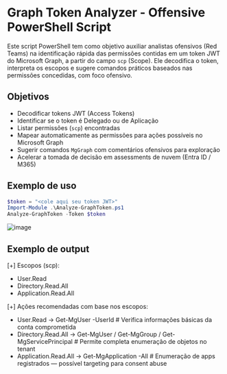 # Graph Token Analyzer - Offensive PowerShell Script

Este script PowerShell tem como objetivo auxiliar analistas ofensivos (Red Teams) na identificação rápida das permissões contidas em um token JWT do Microsoft Graph, a partir do campo `scp` (Scope). Ele decodifica o token, interpreta os escopos e sugere comandos práticos baseados nas permissões concedidas, com foco ofensivo.

## Objetivos

- Decodificar tokens JWT (Access Tokens)
- Identificar se o token é Delegado ou de Aplicação
- Listar permissões (`scp`) encontradas
- Mapear automaticamente as permissões para ações possíveis no Microsoft Graph
- Sugerir comandos `MgGraph` com comentários ofensivos para exploração
- Acelerar a tomada de decisão em assessments de nuvem (Entra ID / M365)

## Exemplo de uso

```powershell
$token = "<cole aqui seu token JWT>"
Import-Module .\Analyze-GraphToken.ps1
Analyze-GraphToken -Token $token
```

![image](https://github.com/user-attachments/assets/d6a75867-7c72-4cbf-9db4-70657028a6ad)

## Exemplo de output
[+] Escopos (scp):
 - User.Read
 - Directory.Read.All
 - Application.Read.All

[+] Ações recomendadas com base nos escopos:
 - User.Read → Get-MgUser -UserId <me> # Verifica informações básicas da conta comprometida
 - Directory.Read.All → Get-MgUser / Get-MgGroup / Get-MgServicePrincipal # Permite completa enumeração de objetos no tenant
 - Application.Read.All → Get-MgApplication -All # Enumeração de apps registrados — possível targeting para consent abuse
